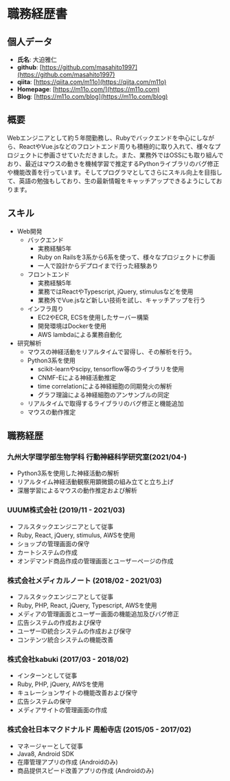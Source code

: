 # 職務経歴書

## 個人データ

- **氏名**: 大迫雅仁
- **github**: [https://github.com/masahito1997](https://github.com/masahito1997)
- **qiita**: [https://qiita.com/m11o](https://qiita.com/m11o)
- **Homepage**: [https://m11o.com/](https://m11o.com)
- **Blog**: [https://m11o.com/blog](https://m11o.com/blog)

## 概要

Webエンジニアとして約５年間勤務し、Rubyでバックエンドを中心にしながら、ReactやVue.jsなどのフロントエンド周りも積極的に取り入れて、様々なプロジェクトに参画させていただきました。また、業務外ではOSSにも取り組んでおり、最近はマウスの動きを機械学習で推定するPythonライブラリのバグ修正や機能改善を行っています。そしてプログラマとしてさらにスキル向上を目指して、英語の勉強もしており、生の最新情報をキャッチアップできるようにしております。

## スキル

- Web開発
    - バックエンド
        - 実務経験5年
        - Ruby on Railsを3系から6系を使って、様々なプロジェクトに参画
        - 一人で設計からデプロイまで行った経験あり
    - フロントエンド
        - 実務経験5年
        - 業務ではReactやTypescript, jQuery, stimulusなどを使用
        - 業務外でVue.jsなど新しい技術を試し、キャッチアップを行う
    - インフラ周り
        - EC2やECR, ECSを使用したサーバー構築
        - 開発環境はDockerを使用
        - AWS lambdaによる業務自動化
- 研究解析
    - マウスの神経活動をリアルタイムで習得し、その解析を行う。
    - Python3系を使用
        - scikit-learnやscipy, tensorflow等のライブラリを使用
        - CNMF-Eによる神経活動推定
        - time correlationによる神経細胞の同期発火の解析
        - グラフ理論による神経細胞のアンサンブルの同定
    - リアルタイムで取得するライブラリのバグ修正と機能追加
    - マウスの動作推定

## 職務経歴

### 九州大学理学部生物学科 行動神経科学研究室(2021/04-)

- Python3系を使用した神経活動の解析
- リアルタイム神経活動観察用顕微鏡の組み立てと立ち上げ
- 深層学習によるマウスの動作推定および解析

### UUUM株式会社 (2019/11 - 2021/03)

- フルスタックエンジニアとして従事
- Ruby, React, jQuery, stimulus, AWSを使用
- ショップの管理画面の保守
- カートシステムの作成
- オンデマンド商品作成の管理画面とユーザーページの作成

### 株式会社メディカルノート (2018/02 - 2021/03)

- フルスタックエンジニアとして従事
- Ruby, PHP, React, jQuery, Typescript, AWSを使用
- メディアの管理画面とユーザー画面の機能追加及びバグ修正
- 広告システムの作成および保守
- ユーザーID統合システムの作成および保守
- コンテンツ統合システムの機能改善

### 株式会社kabuki (2017/03 - 2018/02)

- インターンとして従事
- Ruby, PHP, jQuery, AWSを使用
- キュレーションサイトの機能改善および保守
- 広告システムの保守
- メディアサイトの管理画面の作成

### 株式会社日本マクドナルド 周船寺店 (2015/05 - 2017/02)

- マネージャーとして従事
- Java8, Android SDK
- 在庫管理アプリの作成 (Androidのみ)
- 商品提供スピード改善アプリの作成 (Androidのみ)
